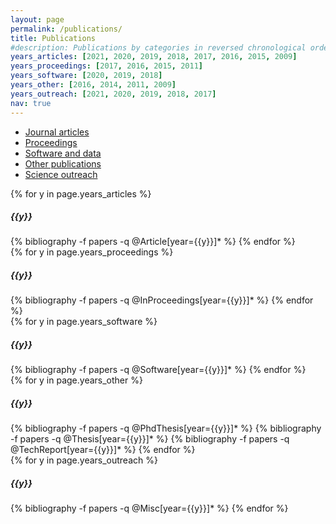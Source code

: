```yaml
---
layout: page
permalink: /publications/
title: Publications
#description: Publications by categories in reversed chronological order
years_articles: [2021, 2020, 2019, 2018, 2017, 2016, 2015, 2009]
years_proceedings: [2017, 2016, 2015, 2011]
years_software: [2020, 2019, 2018]
years_other: [2016, 2014, 2011, 2009]
years_outreach: [2021, 2020, 2019, 2018, 2017]
nav: true
---
```


<div class="panel panel-default">

<ul class="nav nav-tabs" id="myTab" role="tablist">
  <li class="nav-item">
    <a class="nav-link active" id="home-tab" data-toggle="tab" href="#home" role="tab" aria-controls="home" aria-selected="true">Journal articles</a>
  </li>
  <li class="nav-item">
    <a class="nav-link" id="profile-tab" data-toggle="tab" href="#profile" role="tab" aria-controls="profile" aria-selected="false">Proceedings</a>
  </li>
  <li class="nav-item">
    <a class="nav-link" id="contact-tab" data-toggle="tab" href="#contact" role="tab" aria-controls="contact" aria-selected="false">Software and data</a>
  </li>
  <li class="nav-item">
    <a class="nav-link" id="other-tab" data-toggle="tab" href="#other" role="tab" aria-controls="other" aria-selected="false">Other publications</a>
  </li>
  <li class="nav-item">
    <a class="nav-link" id="outreach-tab" data-toggle="tab" href="#outreach" role="tab" aria-controls="outreach" aria-selected="false">Science outreach</a>
  </li>
</ul>

<div class="tab-content" id="myTabContent">
  <div class="tab-pane fade show active" id="home" role="tabpanel" aria-labelledby="home-tab">
    <div class="publications">
      {% for y in page.years_articles %}
        <h5 class="year">{{y}}</h5>
        {% bibliography -f papers -q @Article[year={{y}}]* %}
      {% endfor %}
    </div>
  </div>
  <div class="tab-pane fade" id="profile" role="tabpanel" aria-labelledby="profile-tab">
    <div class="publications">
      {% for y in page.years_proceedings %}
        <h5 class="year">{{y}}</h5>
        {% bibliography -f papers -q @InProceedings[year={{y}}]* %}
      {% endfor %}
    </div>
  </div>
  <div class="tab-pane fade" id="contact" role="tabpanel" aria-labelledby="contact-tab">
    <div class="publications">
      {% for y in page.years_software %}
        <h5 class="year">{{y}}</h5>
        {% bibliography -f papers -q @Software[year={{y}}]* %}
      {% endfor %}
    </div>
  </div>
  <div class="tab-pane fade" id="other" role="tabpanel" aria-labelledby="contact-tab">
    <div class="publications">
      {% for y in page.years_other %}
        <h5 class="year">{{y}}</h5>
        {% bibliography -f papers -q @PhdThesis[year={{y}}]* %}
        {% bibliography -f papers -q @Thesis[year={{y}}]* %}
        {% bibliography -f papers -q @TechReport[year={{y}}]* %}
      {% endfor %}
    </div>
  </div>
  <div class="tab-pane fade" id="outreach" role="tabpanel" aria-labelledby="contact-tab">
    <div class="publications">
      {% for y in page.years_outreach %}
        <h5 class="year">{{y}}</h5>
        {% bibliography -f papers -q @Misc[year={{y}}]* %}
      {% endfor %}
    </div>
  </div>
</div>


